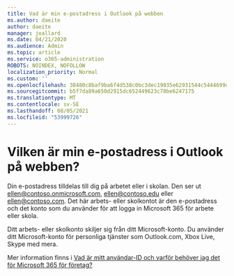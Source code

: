 ```yaml
---
title: Vad är min e-postadress i Outlook på webben
ms.author: daeite
author: daeite
manager: joallard
ms.date: 04/21/2020
ms.audience: Admin
ms.topic: article
ms.service: o365-administration
ROBOTS: NOINDEX, NOFOLLOW
localization_priority: Normal
ms.custom: ''
ms.openlocfilehash: 38480c8baf9ba6f4d538c0bc3dec19035e62931544c5444699dab908f64d7f0f
ms.sourcegitcommit: b5f7da89a650d2915dc652449623c78be6247175
ms.translationtype: MT
ms.contentlocale: sv-SE
ms.lasthandoff: 08/05/2021
ms.locfileid: "53999726"
---
```

# <a name="what-is-my-email-address-in-outlook-on-the-web"></a>Vilken är min e-postadress i Outlook på webben?

Din e-postadress tilldelas till dig på arbetet eller i skolan. Den ser ut ellen@contoso.onmicrosoft.com, ellen@contoso.edu eller ellen@contoso.com. Det här arbets- eller skolkontot är den e-postadress och det konto som du använder för att logga in Microsoft 365 för arbete eller skola.

Ditt arbets- eller skolkonto skiljer sig från ditt Microsoft-konto. Du använder ditt Microsoft-konto för personliga tjänster som Outlook.com, Xbox Live, Skype med mera.

Mer information finns i [Vad är mitt användar-ID och varför behöver jag det för Microsoft 365 för företag?](https://support.office.com/article/37da662b-5da6-4b56-a091-2731b2ecc8b4)
